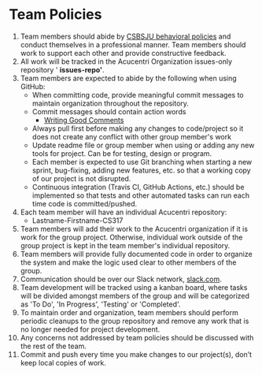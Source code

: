 # **Team Policies**

1. Team members should abide by [CSBSJU behavioral policies](https://www.csbsju.edu/csb-student-development/student-life-policies) and conduct themselves in a professional manner. Team members should work to support each other and provide constructive feedback.
2. All work will be tracked in the Acucentri Organization issues-only repository &#39; **issues-repo&#39;**.
3. Team members are expected to abide by the following when using GitHub:
   - When committing code, provide meaningful commit messages to maintain organization throughout the repository.
   - Commit messages should contain action words
     - [Writing Good Comments](https://github.com/erlang/otp/wiki/writing-good-commit-messages)
   - Always pull first before making any changes to code/project so it does not create any conflict with other group member&#39;s work
   - Update readme file or group member when using or adding any new tools for project. Can be for testing, design or program.
   - Each member is expected to use Git branching when starting a new sprint, bug-fixing, adding new features, etc. so that a working copy of our project is not disrupted.
   - Continuous integration (Travis CI, GitHub Actions, etc.) should be implemented so that tests and other automated tasks can run each time code is committed/pushed.
4. Each team member will have an individual Acucentri repository:
   - Lastname-Firstname-CS317
5. Team members will add their work to the Acucentri organization if it is work for the group project. Otherwise, individual work outside of the group project is kept in the team member&#39;s individual repository.
6. Team members will provide fully documented code in order to organize the system and make the logic used clear to other members of the group.
7. Communication should be over our Slack network, [slack.com](http://acucentri.slack.com).
8. Team development will be tracked using a kanban board, where tasks will be divided amongst members of the group and will be categorized as &#39;To Do&#39;, &#39;In Progress&#39;, &#39;Testing&#39; or &#39;Completed&#39;.
9. To maintain order and organization, team members should perform periodic cleanups to the group repository and remove any work that is no longer needed for project development.
10. Any concerns not addressed by team policies should be discussed with the rest of the team.
11. Commit and push every time you make changes to our project(s), don’t keep local copies of work.
